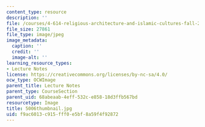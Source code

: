 ```yaml
---
content_type: resource
description: ''
file: /courses/4-614-religious-architecture-and-islamic-cultures-fall-2002/f9ac6013c915fff0e5bf8a59f4f92872_5006thumbnail.jpg
file_size: 27861
file_type: image/jpeg
image_metadata:
  caption: ''
  credit: ''
  image-alt: ''
learning_resource_types:
- Lecture Notes
license: https://creativecommons.org/licenses/by-nc-sa/4.0/
ocw_type: OCWImage
parent_title: Lecture Notes
parent_type: CourseSection
parent_uid: 68abeaab-4eff-532c-e858-18d3ffb567bd
resourcetype: Image
title: 5006thumbnail.jpg
uid: f9ac6013-c915-fff0-e5bf-8a59f4f92872
---
```

